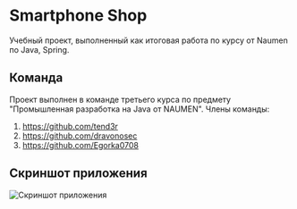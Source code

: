 # Smartphone Shop
Учебный проект, выполненный как итоговая работа по курсу от Naumen по Java, Spring.

## Команда
Проект выполнен в команде третьего курса по предмету "Промышленная разработка на Java от NAUMEN". Члены команды:
1. https://github.com/tend3r
2. https://github.com/dravonosec
3. https://github.com/Egorka0708

## Скриншот приложения
![Скриншот приложения](https://i.postimg.cc/G3YwLpF8/image.png "Скриншот приложения")

